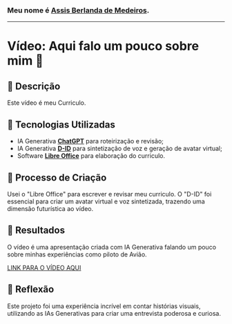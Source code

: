 ### Meu nome é **[Assis Berlanda de Medeiros](https://www.linkedin.com/in/assisberlanda/)**.
---
# Vídeo: Aqui falo um pouco sobre mim 🎥

## 📒 Descrição
Este vídeo é meu Curriculo.

## 🤖 Tecnologias Utilizadas
- IA Generativa **[ChatGPT](https://chat.openai.com)** para roteirização e revisão;
- IA Generativa **[D-ID](https://www.d-id.com)** para sintetização de voz e geração de avatar virtual;
- Software **[Libre Office](https://www.libreoffice.org/download/download-libreoffice/)** para elaboração do curriculo.

## 🧐 Processo de Criação
Usei o "Libre Office" para escrever e revisar meu curriculo. O "D-ID" foi essencial para criar um avatar virtual e voz sintetizada, trazendo uma dimensão futurística ao vídeo. 

## 🚀 Resultados
O vídeo é uma apresentação criada com IA Generativa falando um pouco sobre minhas experiências como piloto de Avião.

[LINK PARA O VÍDEO AQUI](https://studio.d-id.com/agents/share?id=agt_44MBZK9p&key=WVhWMGFEQjhOalkyTXpKbFltWTFNekk1TlRSaU5XUTJOR05tTVdNM09sUjFSV0puVDFaRk4xTm1ZVkpaYlZOamJWZERaQT09)

## 💭 Reflexão
Este projeto foi uma experiência incrível em contar histórias visuais, utilizando as IAs Generativas para criar uma entrevista poderosa e curiosa.

